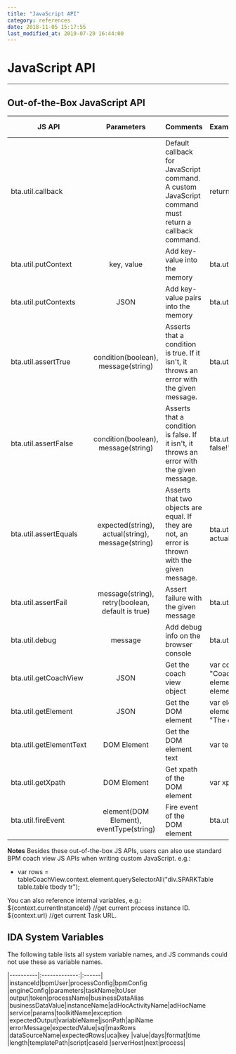 ```yaml
---
title: "JavaScript API"
category: references
date: 2018-11-05 15:17:55
last_modified_at: 2019-07-29 16:44:00
---
```


# JavaScript API
***

## Out-of-the-Box JavaScript API

| JS API |      Parameters    |       Comments            |       Example            | Callback Command|
|----------|:-------------:|:------|:------|:------|
| bta.util.callback  | | Default callback for JavaScript command. A custom JavaScript command must return a callback command.  |return bta.util.callback(); | Yes|  
| bta.util.putContext|key, value| Add key-value into the memory| bta.util.putContext(key, value); | Yes |
| bta.util.putContexts|JSON| Add key-value pairs into the memory| bta.util.putContexts({"key":"value","key2":"value2"}); | Yes|
| bta.util.assertTrue | condition(boolean), message(string)|Asserts that a condition is true. If it isn't, it throws an error with the given message. | bta.util.assertTrue(true, "The condition is not true!"); | Yes|
| bta.util.assertFalse| condition(boolean), message(string)| Asserts that a condition is false. If it isn't, it throws an error with the given message.|  bta.util.assertFalse(false, "The condition is not false!"); | Yes|
| bta.util.assertEquals | expected(string), actual(string), message(string) |Asserts that two objects are equal. If they are not, an error is thrown with the given message.|bta.util.assertEquals("The expected value", "The actual value", "error message"); |Yes|
| bta.util.assertFail  | message(string), retry(boolean, default is true) |Assert failure with the given message|  bta.util.assertFail("error message", true); | Yes|
| bta.util.debug | message |Add debug info on the browser console | bta.util.debug("msg")  | No |  
| bta.util.getCoachView  |  JSON |Get the coach view object|var coachView = bta.util.getCoachView({controlId: "Coach Control ID", label: "Coach Label Text", elementId: "The element ID", elementCss: "The element CSS", xpath: "The element xpath" });| No|
| bta.util.getElement | JSON |Get the DOM element |  var element = bta.util.getElement({elementId: "The element ID", elementCss: "The element CSS", xpath: "The element xpath"}); |No|  
| bta.util.getElementText | DOM Element |Get the DOM element text|  var text = bta.util.getElementText(textElement); |No|  
| bta.util.getXpath | DOM Element |Get xpath of the DOM element|  var xpath = bta.util.getXpath(element); |No|  
| bta.util.fireEvent | element(DOM Element), eventType(string) |Fire event of the DOM element|  bta.util.fireEvent(element, "keyup"); |No|  

**Notes**
Besides these out-of-the-box JS APIs, users can also use standard BPM coach view JS APIs when writing custom JavaScript. e.g.:
- var rows = tableCoachView.context.element.querySelectorAll("div.SPARKTable table.table tbody tr");     

You can also reference internal variables, e.g.:    
${context.currentInstanceId}  //get current process instance ID.    
${context.url}  //get current Task URL.    


## IDA System Variables

The following table lists all system variable names, and JS commands could not use these as variable names.

|----------|:-------------:|:------|
|instanceId|bpmUser|processConfig|bpmConfig
|engineConfig|parameters|taskName|toUser
|output|token|processName|businessDataAlias
|businessDataValue|instanceName|adHocActivityName|adHocName
|service|params|toolkitName|exception
|expectedOutput|variableName|jsonPath|apiName
|errorMessage|expectedValue|sql|maxRows
|dataSourceName|expectedRows|uca|key
|value|days|format|time
|length|templatePath|script|caseId
|serverHost|next|process|
